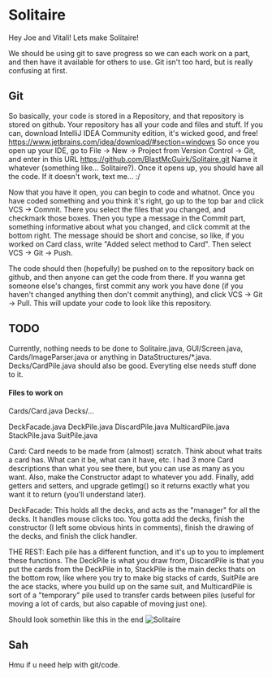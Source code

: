 # Solitaire

Hey Joe and Vitali! Lets make Solitaire!

We should be using git to save progress so we can each work on a part, and then have it available for others to use. Git isn't too hard, but is really confusing at first.

## Git

So basically, your code is stored in a Repository, and that repository is stored on github. Your repository has all your code and files and stuff. If you can, download IntelliJ IDEA Community edition, it's wicked good, and free! https://www.jetbrains.com/idea/download/#section=windows So once you open up your IDE, go to File -> New -> Project from Version Control -> Git, and enter in this URL https://github.com/BlastMcGuirk/Solitaire.git Name it whatever (something like... Solitaire?). Once it opens up, you should have all the code. If it doesn't work, text me... :/

Now that you have it open, you can begin to code and whatnot. Once you have coded something and you think it's right, go up to the top bar and click VCS -> Commit. There you select the files that you changed, and checkmark those boxes. Then you type a message in the Commit part, something informative about what you changed, and click commit at the bottom right. The message should be short and concise, so like, if you worked on Card class, write "Added select method to Card". Then select VCS -> Git -> Push.

The code should then (hopefully) be pushed on to the repository back on github, and then anyone can get the code from there. If you wanna get someone else's changes, first commit any work you have done (if you haven't changed anything then don't commit anything), and click VCS -> Git -> Pull. This will update your code to look like this repository.

## TODO

Currently, nothing needs to be done to Solitaire.java, GUI/Screen.java, Cards/ImageParser.java or anything in DataStructures/\*.java. Decks/CardPile.java should also be good. Everyting else needs stuff done to it.

#### Files to work on
Cards/Card.java
Decks/...

  DeckFacade.java
  DeckPile.java
  DiscardPile.java
  MulticardPile.java
  StackPile.java
  SuitPile.java

Card:
  Card needs to be made from (almost) scratch. Think about what traits a card has. What can it be, what can it have, etc. I had 3 more Card descriptions than what you see there, but you can use as many as you want. Also, make the Constructor adapt to whatever you add. Finally, add getters and setters, and upgrade getImg() so it returns exactly what you want it to return (you'll understand later).

DeckFacade:
  This holds all the decks, and acts as the "manager" for all the decks. It handles mouse clicks too. You gotta add the decks, finish the constructor (I left some obvious hints in comments), finish the drawing of the decks, and finish the click handler.
  
THE REST:
  Each pile has a different function, and it's up to you to implement these functions. The DeckPile is what you draw from, DiscardPile is that you put the cards from the DeckPile in to, StackPile is the main decks thats on the bottom row, like where you try to make big stacks of cards, SuitPile are the ace stacks, where you build up on the same suit, and MulticardPile is sort of a "temporary" pile used to transfer cards between piles (useful for moving a lot of cards, but also capable of moving just one).

Should look somethin like this in the end
![Solitaire](https://user-images.githubusercontent.com/7418102/28796261-dd2174f0-760a-11e7-9386-baf84e168309.png)
  
## Sah

Hmu if u need help with git/code.
